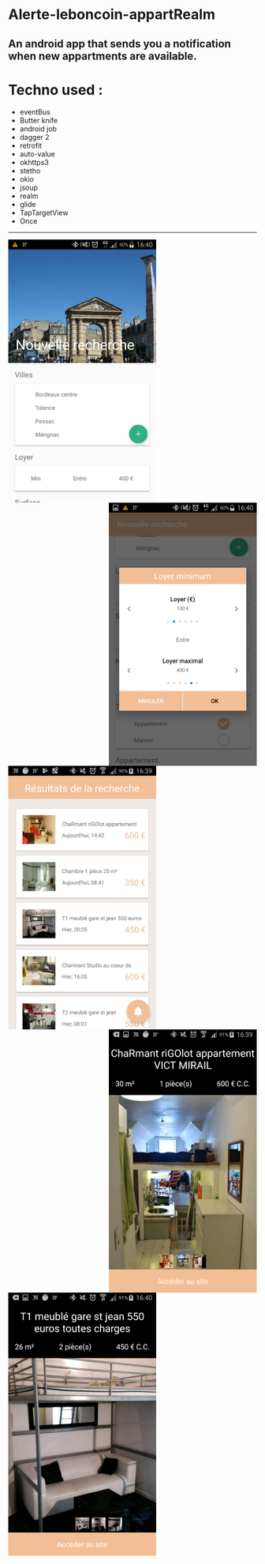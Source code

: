 # Alerte-leboncoin-appartRealm
An android app that sends you a notification when new appartments are available.
-----------------------------------------------------------------------------------------------------------------------------

# Techno used : 

  * eventBus
  * Butter knife
  * android job
  * dagger 2
  * retrofit
  * auto-value
  * okhttps3
  * stetho
  * okio
  * jsoup
  * realm
  * glide
  * TapTargetView
  * Once

-----------------------------------------------------------------------------------------------------------------------------

<img src="https://github.com/jdagnogo/Alerte-leboncoin-appart/blob/master/Screenshot_2017-06-06-16-40-24%5B1%5D.png" width="300" style=" float : left;">
<img src="https://github.com/jdagnogo/Alerte-leboncoin-appart/blob/master/Screenshot_2017-06-06-16-40-50%5B1%5D.png?raw=true" width="300" style=" float : right;">
<img src="https://github.com/jdagnogo/Alerte-leboncoin-appart/blob/master/screen/Screenshot_2017-09-01-16-39-30.png?raw=true" width="300" style=" float : left;">
<img src="https://github.com/jdagnogo/Alerte-leboncoin-appart/blob/master/screen/Screenshot_2017-09-01-16-39-48.png?raw=true" width="300" style=" float : right;">
<img src="https://github.com/jdagnogo/Alerte-leboncoin-appart/blob/master/screen/Screenshot_2017-09-01-16-40-07.png?raw=true" width="300" style=" float : left;">


